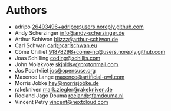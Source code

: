 <!--
  - SPDX-FileCopyrightText: 2025 Nextcloud GmbH and Nextcloud contributors
  - SPDX-License-Identifier: AGPL-3.0-or-later
-->
# Authors

- adripo <26493496+adripo@users.noreply.github.com>
- Andy Scherzinger <info@andy-scherzinger.de>
- Arthur Schiwon <blizzz@arthur-schiwon.de>
- Carl Schwan <carl@carlschwan.eu>
- Côme Chilliet <91878298+come-nc@users.noreply.github.com>
- Joas Schilling <coding@schilljs.com>
- John Molakvoæ <skjnldsv@protonmail.com>
- Jos Poortvliet <jos@opensuse.org>
- Maxence Lange <maxence@artificial-owl.com>
- Morris Jobke <hey@morrisjobke.de>
- rakekniven <mark.ziegler@rakekniven.de>
- Roeland Jago Douma <roeland@famdouma.nl>
- Vincent Petry <vincent@nextcloud.com>
